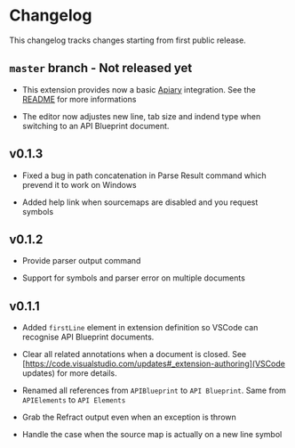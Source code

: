 # Changelog

This changelog tracks changes starting from first public release.

## `master` branch - Not released yet

- This extension provides now a basic [Apiary](https://apiary.io) integration. See the [README](./client/README.md) for more informations

- The editor now adjustes new line, tab size and indend type when switching to an API Blueprint document.

## v0.1.3

- Fixed a bug in path concatenation in Parse Result command which prevend it to work on Windows

- Added help link when sourcemaps are disabled and you request symbols

## v0.1.2

- Provide parser output command

- Support for symbols and parser error on multiple documents

## v0.1.1

- Added `firstLine` element in extension definition so VSCode can recognise API Blueprint documents.

- Clear all related annotations when a document is closed. See [https://code.visualstudio.com/updates#_extension-authoring](VSCode updates) for more details.

- Renamed all references from `APIBlueprint` to `API Blueprint`. Same from `APIElements` to `API Elements`

- Grab the Refract output even when an exception is thrown

- Handle the case when the source map is actually on a new line symbol
